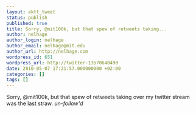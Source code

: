 ```yaml
---
layout: aktt_tweet
status: publish
published: true
title: Sorry, @mit100k, but that spew of retweets taking...
author: nelhage
author_login: nelhage
author_email: nelhage@mit.edu
author_url: http://nelhage.com
wordpress_id: 651
wordpress_url: http://twitter-13570640490
date: 2010-05-07 17:31:57.000000000 +02:00
categories: []
tags: []
---
```

Sorry, @mit100k, but that spew of retweets taking over my twitter stream was the last straw. *un-follow'd*
